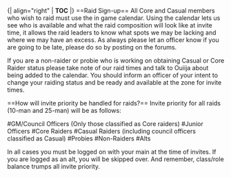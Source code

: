 {| align="right"
  | __TOC__
  |}
==Raid Sign-up==
All Core and Casual members who wish to raid must use the in game calendar. Using the calendar lets us see who is available and what the raid composition will look like at invite time, it allows the raid leaders to know what spots we may be lacking and where we may have an excess. As always please let an officer know if you are going to be late, please do so by posting on the forums.

If you are a non-raider or probie who is working on obtaining Casual or Core Raider status please take note of our raid times and talk to Ouiija about being added to the calendar. You should inform an officer of your intent to change your raiding status and be ready and available at the zone for invite times.

==How will invite priority be handled for raids?==
Invite priority for all raids (10-man and 25-man) will be as follows:

#GM/Council Officers (Only those classified as Core raiders)
#Junior Officers
#Core Raiders
#Casual Raiders (including council officers classified as Casual)
#Probies
#Non-Raiders
#Alts

In all cases you must be logged on with your main at the time of invites. If you are logged as an alt, you will be skipped over. And remember, class/role balance trumps all invite priority.